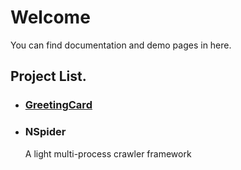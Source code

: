 # Welcome

You can find documentation and demo pages in here. 

## Project List.

- ### [GreetingCard](2023-greeting-card/index.html)

- ### NSpider
    A light multi-process crawler framework
